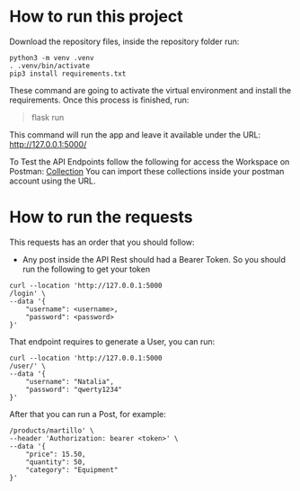 # How to run this project

Download the repository files, inside the repository folder run:

```
python3 -m venv .venv
. .venv/bin/activate
pip3 install requirements.txt
```

These command are going to activate the virtual environment and install the requirements.
Once this process is finished, run:

> flask run

This command will run the app and leave it available under the URL:
http://127.0.0.1:5000/

To Test the API Endpoints follow the following for access the Workspace on Postman:
[Collection](https://api.postman.com/collections/5361303-8abf1ef1-d9cc-4439-9f9c-bf9b67f0287f?access_key=PMAT-01GW4ZZ1KWCREED7435AKAB373)
You can import these collections inside your postman account using the URL.

# How to run the requests

This requests has an order that you should follow:
  - Any post inside the API Rest should had a Bearer Token. So you should run the following to get your token

```
curl --location 'http://127.0.0.1:5000
/login' \
--data '{
	"username": <username>,
	"password": <password>
}'
```
That endpoint requires to generate a User, you can run:
```
curl --location 'http://127.0.0.1:5000
/user/' \
--data '{
	"username": "Natalia",
	"password": "qwerty1234"
}'
```
After that you can run a Post, for example:
```
/products/martillo' \
--header 'Authorization: bearer <token>' \
--data '{
    "price": 15.50,
    "quantity": 50,
    "category": "Equipment"
}'
```
